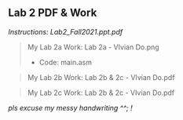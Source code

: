 ## Lab 2 PDF & Work

*Instructions: Lab2_Fall2021.ppt.pdf*

>My Lab 2a Work: Lab 2a - VIvian Do.png
>* Code: main.asm

>My Lab 2b Work: Lab 2b & 2c - VIvian Do.pdf

>My Lab 2c Work: Lab 2b & 2c - VIvian Do.pdf


*pls excuse my messy handwriting ^^; !*
